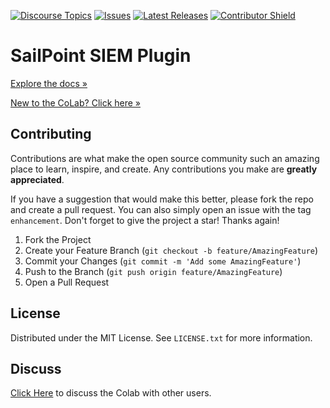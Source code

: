 [![Discourse Topics][discourse-shield]][discourse-url]
[![Issues][issues-shield]][issues-url]
[![Latest Releases][release-shield]][release-url]
[![Contributor Shield][contributor-shield]][contributors-url]

[discourse-shield]:https://img.shields.io/discourse/topics?label=Discuss%20This%20Tool&server=https%3A%2F%2Fdeveloper.sailpoint.com%2Fdiscuss
[discourse-url]:https://developer.sailpoint.com/discuss/t/sailpoint-siem-plugin/14268
[issues-shield]:https://img.shields.io/github/issues/sailpoint-oss/colab-siem-plugin?label=Issues
[issues-url]:https://github.com/sailpoint-oss/colab-siem-plugin/issues
[release-shield]: https://img.shields.io/github/v/release/sailpoint-oss/colab-siem-plugin?label=Current%20Release
[release-url]:https://github.com/sailpoint-oss/colab-siem-plugin/releases
[contributor-shield]:https://img.shields.io/github/contributors/sailpoint-oss/colab-siem-plugin?label=Contributors
[contributors-url]:https://github.com/sailpoint-oss/colab-siem-plugin/graphs/contributors

# SailPoint SIEM Plugin
[Explore the docs »](https://developer.sailpoint.com/discuss/t/sailpoint-siem-plugin/14268)

[New to the CoLab? Click here »](https://developer.sailpoint.com/discuss/t/about-the-sailpoint-developer-community-colab/11230)

<!-- CONTRIBUTING -->
## Contributing

Contributions are what make the open source community such an amazing place to learn, inspire, and create. Any contributions you make are **greatly appreciated**.

If you have a suggestion that would make this better, please fork the repo and create a pull request. You can also simply open an issue with the tag `enhancement`.
Don't forget to give the project a star! Thanks again!

1. Fork the Project
2. Create your Feature Branch (`git checkout -b feature/AmazingFeature`)
3. Commit your Changes (`git commit -m 'Add some AmazingFeature'`)
4. Push to the Branch (`git push origin feature/AmazingFeature`)
5. Open a Pull Request

<!-- LICENSE -->
## License

Distributed under the MIT License. See `LICENSE.txt` for more information.

<!-- CONTACT -->
## Discuss
[Click Here](https://developer.sailpoint.com/discuss/new-topic?title=Your%20CoLab%20question%20title&body=Your%20CoLab%20question%20body%20here&category_id=2&tags=colab) to discuss the Colab with other users.